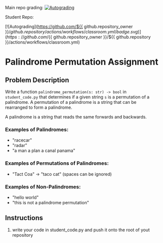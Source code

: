 Main repo grading: [![Autograding](https://github.com/YoussefElserougi/forker/actions/workflows/classroom.yml/badge.svg)](https://github.com/YoussefElserougi/forker/actions/workflows/classroom.yml)

Student Repo: 

[![Autograding](https://github.com/${{ github.repository_owner }}/${{ github.repository }}/actions/workflows/classroom.yml/badge.svg)](https://github.com/${{ github.repository_owner }}/${{ github.repository }}/actions/workflows/classroom.yml)

# Palindrome Permutation Assignment

## Problem Description

Write a function `palindrome_permutation(s: str) -> bool` in `student_code.py` that determines if a given string `s` is a permutation of a palindrome. A permutation of a palindrome is a string that can be rearranged to form a palindrome.

A palindrome is a string that reads the same forwards and backwards.

### Examples of Palindromes:
- "racecar"
- "radar"
- "a man a plan a canal panama"

### Examples of Permutations of Palindromes:
- "Tact Coa" -> "taco cat" (spaces can be ignored)

### Examples of Non-Palindromes:
- "hello world"
- "this is not a palindrome permutation"

## Instructions

1. write your code in student_code.py and push it onto the root of yout repository
